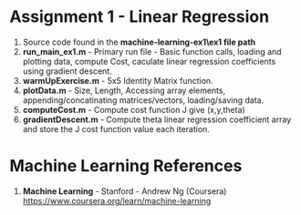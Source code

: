 #   Assignment 1 - Linear Regression	
1.  Source code found in the **machine-learning-ex1\ex1 file path**
2.  **run_main_ex1.m** 	- Primary run file - Basic function calls, loading and plotting data, compute Cost, caculate linear regression coefficients using gradient descent.
3.  **warmUpExercise.m**	- 5x5 Identity Matrix function. 
4.  **plotData.m**	- Size, Length, Accessing array elements, appending/concatinating matrices/vectors, loading/saving data.
5.  **computeCost.m** 	- Compute cost function J give (x,y,theta)
6.  **gradientDescent.m**	- Compute theta linear regression coefficient array and store the J cost function value each iteration.  

# Machine Learning References
1.  **Machine Learning** - Stanford - Andrew Ng (Coursera)   
    https://www.coursera.org/learn/machine-learning